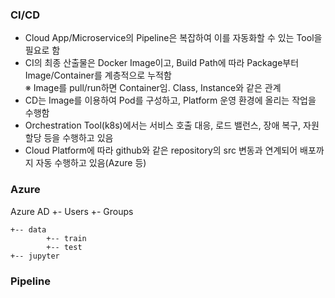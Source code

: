 
### CI/CD
- Cloud App/Microservice의 Pipeline은 복잡하여 이를 자동화할 수 있는 Tool을 필요로 함
- CI의 최종 산출물은 Docker Image이고, Build Path에 따라 Package부터 Image/Container를 계층적으로 누적함  
  ※ Image를 pull/run하면 Container임. Class, Instance와 같은 관계
- CD는 Image를 이용하여 Pod를 구성하고, Platform 운영 환경에 올리는 작업을 수행함
- Orchestration Tool(k8s)에서는 서비스 호출 대응, 로드 밸런스, 장애 복구, 자원 할당 등을 수행하고 있음
- Cloud Platform에 따라 github와 같은 repository의 src 변동과 연계되어 배포까지 자동 수행하고 있음(Azure 등)

### Azure
Azure AD +- Users
         +- Groups

```
+-- data
        +-- train
        +-- test
+-- jupyter
```
### Pipeline


